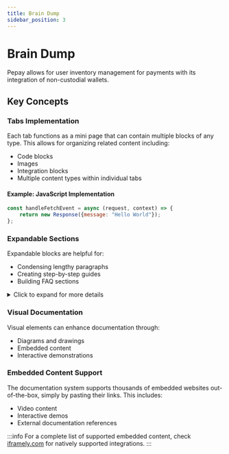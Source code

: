 ```yaml
---
title: Brain Dump
sidebar_position: 3
---
```


# Brain Dump

Pepay allows for user inventory management for payments with its integration of non-custodial wallets.

## Key Concepts

### Tabs Implementation

Each tab functions as a mini page that can contain multiple blocks of any type. This allows for organizing related content including:
- Code blocks
- Images
- Integration blocks
- Multiple content types within individual tabs

#### Example: JavaScript Implementation

```javascript
const handleFetchEvent = async (request, context) => {
    return new Response({message: "Hello World"});
};
```

### Expandable Sections

Expandable blocks are helpful for:
- Condensing lengthy paragraphs
- Creating step-by-step guides
- Building FAQ sections

<details>
<summary>Click to expand for more details</summary>

Expandable blocks are helpful in condensing what could otherwise be a lengthy paragraph. They are also great in step-by-step guides and FAQs.

</details>

### Visual Documentation

Visual elements can enhance documentation through:
- Diagrams and drawings
- Embedded content
- Interactive demonstrations

### Embedded Content Support

The documentation system supports thousands of embedded websites out-of-the-box, simply by pasting their links. This includes:
- Video content
- Interactive demos
- External documentation references

:::info
For a complete list of supported embedded content, check [iframely.com](https://iframely.com) for natively supported integrations.
:::